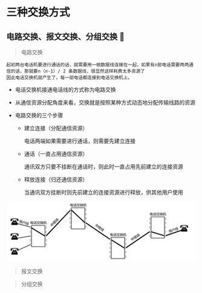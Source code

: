 # 三种交换方式
## 电路交换、报文交换、分组交换 :high_brightness: 
  > 电路交换

    起初两台电话机要进行通话的话，就需要用一根数据线连接在一起，如果有n部电话需要两两通信的话，那就要n（n-1）/ 2 条数据线，很显然这样耗费太多资源了
    因此电话交换机就产生了，每一部电话都连接到电话交换机上。
  * 电话交换机接通电话线的方式称为电路交换

  * 从通信资源分配角度来看，交换就是按照某种方式动态地分配传输线路的资源

  * 电路交换的三个步骤
    * 建立连接（分配通信资源）

      电话两端如果需要进行通话，则需要先建立连接
      
    * 通话（一直占用通信资源）

      通讯双方只要不挂断在通话时，则此时一直占用先前建立的连接资源
      
    * 释放连接（归还通信资源）

      当通讯双方挂断时则先前建立的连接资源进行释放，供其他用户使用
      
![image](https://github.com/LFannn/ComputerNetworking_notes/blob/main/Notes_photos/one/1.3_01.png)

  > 报文交换

  > 分组交换
